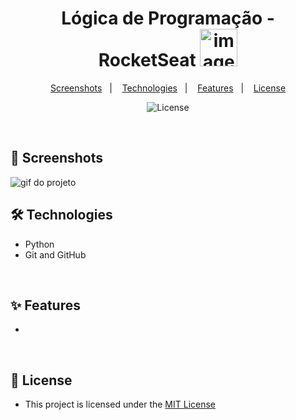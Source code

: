 <h1 align="center">Lógica de Programação - RocketSeat <img width="60" height="60" alt="image" src="https://github.com/user-attachments/assets/07fdc872-bf77-4cd6-9e89-39076543443c"/></h1>

<p align="center">  
  <a href="#-screenshots">Screenshots</a>&nbsp;&nbsp;&nbsp;|&nbsp;&nbsp;&nbsp;
  <a href="#-technologies">Technologies</a>&nbsp;&nbsp;&nbsp;|&nbsp;&nbsp;&nbsp;
  <a href="#-features">Features</a>&nbsp;&nbsp;&nbsp;|&nbsp;&nbsp;&nbsp;
  <a href="#-license">License</a>
</p>

<p align="center">
  <img alt="License" src="https://img.shields.io/static/v1?label=license&message=MIT&color=c920c9&labelColor=000000">
</p>

<br>

## 📸 Screenshots

<img src=".github/gif-do-projeto.gif" alt="gif do projeto">

<br>

## 🛠 Technologies

- Python
- Git and GitHub

<br>

## ✨ Features

 -

<br>

## 📜 License

- This project is licensed under the [MIT License](https://choosealicense.com/licenses/mit/)
